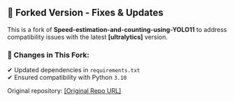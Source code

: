 ## 🚀 Forked Version - Fixes & Updates  

This is a fork of **Speed-estimation-and-counting-using-YOLO11** to address compatibility issues with the latest **[ultralytics]** version.  

### 🔧 Changes in This Fork:  
✔ Updated dependencies in `requirements.txt`    
✔ Ensured compatibility with Python `3.10`  

Original repository: [[Original Repo URL]](https://github.com/AhmedIbrahimai/Speed-estimation-and-counting-using-YOLO11)
